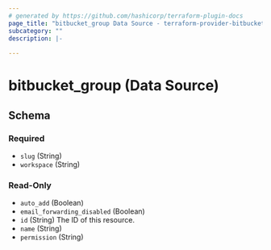 ```yaml
---
# generated by https://github.com/hashicorp/terraform-plugin-docs
page_title: "bitbucket_group Data Source - terraform-provider-bitbucket"
subcategory: ""
description: |-
  
---
```


# bitbucket_group (Data Source)





<!-- schema generated by tfplugindocs -->
## Schema

### Required

- `slug` (String)
- `workspace` (String)

### Read-Only

- `auto_add` (Boolean)
- `email_forwarding_disabled` (Boolean)
- `id` (String) The ID of this resource.
- `name` (String)
- `permission` (String)


